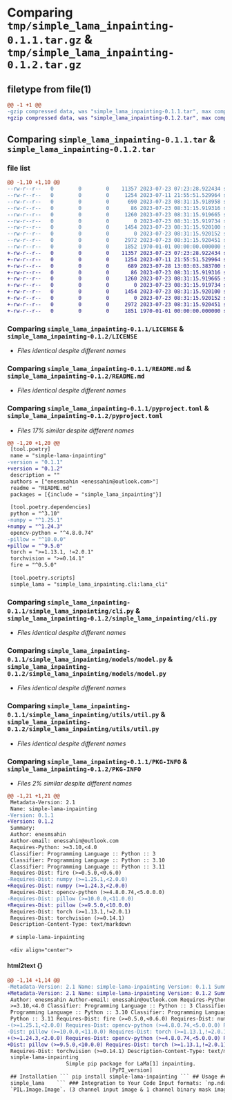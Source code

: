 # Comparing `tmp/simple_lama_inpainting-0.1.1.tar.gz` & `tmp/simple_lama_inpainting-0.1.2.tar.gz`

## filetype from file(1)

```diff
@@ -1 +1 @@
-gzip compressed data, was "simple_lama_inpainting-0.1.1.tar", max compression
+gzip compressed data, was "simple_lama_inpainting-0.1.2.tar", max compression
```

## Comparing `simple_lama_inpainting-0.1.1.tar` & `simple_lama_inpainting-0.1.2.tar`

### file list

```diff
@@ -1,10 +1,10 @@
--rw-r--r--   0        0        0    11357 2023-07-23 07:23:28.922434 simple_lama_inpainting-0.1.1/LICENSE
--rw-r--r--   0        0        0     1254 2023-07-11 21:55:51.529964 simple_lama_inpainting-0.1.1/README.md
--rw-r--r--   0        0        0      690 2023-07-23 08:31:15.918958 simple_lama_inpainting-0.1.1/pyproject.toml
--rw-r--r--   0        0        0       86 2023-07-23 08:31:15.919316 simple_lama_inpainting-0.1.1/simple_lama_inpainting/__init__.py
--rw-r--r--   0        0        0     1260 2023-07-23 08:31:15.919665 simple_lama_inpainting-0.1.1/simple_lama_inpainting/cli.py
--rw-r--r--   0        0        0        0 2023-07-23 08:31:15.919734 simple_lama_inpainting-0.1.1/simple_lama_inpainting/models/__init__.py
--rw-r--r--   0        0        0     1454 2023-07-23 08:31:15.920100 simple_lama_inpainting-0.1.1/simple_lama_inpainting/models/model.py
--rw-r--r--   0        0        0        0 2023-07-23 08:31:15.920152 simple_lama_inpainting-0.1.1/simple_lama_inpainting/utils/__init__.py
--rw-r--r--   0        0        0     2972 2023-07-23 08:31:15.920451 simple_lama_inpainting-0.1.1/simple_lama_inpainting/utils/util.py
--rw-r--r--   0        0        0     1852 1970-01-01 00:00:00.000000 simple_lama_inpainting-0.1.1/PKG-INFO
+-rw-r--r--   0        0        0    11357 2023-07-23 07:23:28.922434 simple_lama_inpainting-0.1.2/LICENSE
+-rw-r--r--   0        0        0     1254 2023-07-11 21:55:51.529964 simple_lama_inpainting-0.1.2/README.md
+-rw-r--r--   0        0        0      689 2023-07-28 13:03:03.383700 simple_lama_inpainting-0.1.2/pyproject.toml
+-rw-r--r--   0        0        0       86 2023-07-23 08:31:15.919316 simple_lama_inpainting-0.1.2/simple_lama_inpainting/__init__.py
+-rw-r--r--   0        0        0     1260 2023-07-23 08:31:15.919665 simple_lama_inpainting-0.1.2/simple_lama_inpainting/cli.py
+-rw-r--r--   0        0        0        0 2023-07-23 08:31:15.919734 simple_lama_inpainting-0.1.2/simple_lama_inpainting/models/__init__.py
+-rw-r--r--   0        0        0     1454 2023-07-23 08:31:15.920100 simple_lama_inpainting-0.1.2/simple_lama_inpainting/models/model.py
+-rw-r--r--   0        0        0        0 2023-07-23 08:31:15.920152 simple_lama_inpainting-0.1.2/simple_lama_inpainting/utils/__init__.py
+-rw-r--r--   0        0        0     2972 2023-07-23 08:31:15.920451 simple_lama_inpainting-0.1.2/simple_lama_inpainting/utils/util.py
+-rw-r--r--   0        0        0     1851 1970-01-01 00:00:00.000000 simple_lama_inpainting-0.1.2/PKG-INFO
```

### Comparing `simple_lama_inpainting-0.1.1/LICENSE` & `simple_lama_inpainting-0.1.2/LICENSE`

 * *Files identical despite different names*

### Comparing `simple_lama_inpainting-0.1.1/README.md` & `simple_lama_inpainting-0.1.2/README.md`

 * *Files identical despite different names*

### Comparing `simple_lama_inpainting-0.1.1/pyproject.toml` & `simple_lama_inpainting-0.1.2/pyproject.toml`

 * *Files 17% similar despite different names*

```diff
@@ -1,20 +1,20 @@
 [tool.poetry]
 name = "simple-lama-inpainting"
-version = "0.1.1"
+version = "0.1.2"
 description = ""
 authors = ["enesmsahin <enessahin@outlook.com>"]
 readme = "README.md"
 packages = [{include = "simple_lama_inpainting"}]
 
 [tool.poetry.dependencies]
 python = "^3.10"
-numpy = "^1.25.1"
+numpy = "^1.24.3"
 opencv-python = "^4.8.0.74"
-pillow = "^10.0.0"
+pillow = "^9.5.0"
 torch = ">=1.13.1, !=2.0.1"
 torchvision = ">=0.14.1"
 fire = "^0.5.0"
 
 [tool.poetry.scripts]
 simple_lama = "simple_lama_inpainting.cli:lama_cli"
```

### Comparing `simple_lama_inpainting-0.1.1/simple_lama_inpainting/cli.py` & `simple_lama_inpainting-0.1.2/simple_lama_inpainting/cli.py`

 * *Files identical despite different names*

### Comparing `simple_lama_inpainting-0.1.1/simple_lama_inpainting/models/model.py` & `simple_lama_inpainting-0.1.2/simple_lama_inpainting/models/model.py`

 * *Files identical despite different names*

### Comparing `simple_lama_inpainting-0.1.1/simple_lama_inpainting/utils/util.py` & `simple_lama_inpainting-0.1.2/simple_lama_inpainting/utils/util.py`

 * *Files identical despite different names*

### Comparing `simple_lama_inpainting-0.1.1/PKG-INFO` & `simple_lama_inpainting-0.1.2/PKG-INFO`

 * *Files 2% similar despite different names*

```diff
@@ -1,21 +1,21 @@
 Metadata-Version: 2.1
 Name: simple-lama-inpainting
-Version: 0.1.1
+Version: 0.1.2
 Summary: 
 Author: enesmsahin
 Author-email: enessahin@outlook.com
 Requires-Python: >=3.10,<4.0
 Classifier: Programming Language :: Python :: 3
 Classifier: Programming Language :: Python :: 3.10
 Classifier: Programming Language :: Python :: 3.11
 Requires-Dist: fire (>=0.5.0,<0.6.0)
-Requires-Dist: numpy (>=1.25.1,<2.0.0)
+Requires-Dist: numpy (>=1.24.3,<2.0.0)
 Requires-Dist: opencv-python (>=4.8.0.74,<5.0.0.0)
-Requires-Dist: pillow (>=10.0.0,<11.0.0)
+Requires-Dist: pillow (>=9.5.0,<10.0.0)
 Requires-Dist: torch (>=1.13.1,!=2.0.1)
 Requires-Dist: torchvision (>=0.14.1)
 Description-Content-Type: text/markdown
 
 # simple-lama-inpainting
 
 <div align="center">
```

#### html2text {}

```diff
@@ -1,14 +1,14 @@
-Metadata-Version: 2.1 Name: simple-lama-inpainting Version: 0.1.1 Summary:
+Metadata-Version: 2.1 Name: simple-lama-inpainting Version: 0.1.2 Summary:
 Author: enesmsahin Author-email: enessahin@outlook.com Requires-Python:
 >=3.10,<4.0 Classifier: Programming Language :: Python :: 3 Classifier:
 Programming Language :: Python :: 3.10 Classifier: Programming Language ::
 Python :: 3.11 Requires-Dist: fire (>=0.5.0,<0.6.0) Requires-Dist: numpy
-(>=1.25.1,<2.0.0) Requires-Dist: opencv-python (>=4.8.0.74,<5.0.0.0) Requires-
-Dist: pillow (>=10.0.0,<11.0.0) Requires-Dist: torch (>=1.13.1,!=2.0.1)
+(>=1.24.3,<2.0.0) Requires-Dist: opencv-python (>=4.8.0.74,<5.0.0.0) Requires-
+Dist: pillow (>=9.5.0,<10.0.0) Requires-Dist: torch (>=1.13.1,!=2.0.1)
 Requires-Dist: torchvision (>=0.14.1) Description-Content-Type: text/markdown #
 simple-lama-inpainting
                   Simple pip package for LaMa[1] inpainting.
                                 [PyPI_version]
 ## Installation ``` pip install simple-lama-inpainting ``` ## Usage ### CLI ```
 simple_lama    ``` ### Integration to Your Code Input formats: `np.ndarray` or
 `PIL.Image.Image`. (3 channel input image & 1 channel binary mask image where
```


